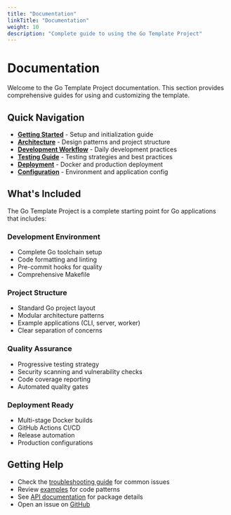 ```yaml
---
title: "Documentation"
linkTitle: "Documentation"
weight: 10
description: "Complete guide to using the Go Template Project"
---
```


# Documentation

Welcome to the Go Template Project documentation. This section provides comprehensive guides for using and customizing the template.

## Quick Navigation

- **[Getting Started](getting-started/)** - Setup and initialization guide
- **[Architecture](architecture/)** - Design patterns and project structure
- **[Development Workflow](development/)** - Daily development practices
- **[Testing Guide](testing/)** - Testing strategies and best practices
- **[Deployment](deployment/)** - Docker and production deployment
- **[Configuration](configuration/)** - Environment and application config

## What's Included

The Go Template Project is a complete starting point for Go applications that includes:

### Development Environment
- Complete Go toolchain setup
- Code formatting and linting
- Pre-commit hooks for quality
- Comprehensive Makefile

### Project Structure
- Standard Go project layout
- Modular architecture patterns
- Example applications (CLI, server, worker)
- Clear separation of concerns

### Quality Assurance
- Progressive testing strategy
- Security scanning and vulnerability checks
- Code coverage reporting
- Automated quality gates

### Deployment Ready
- Multi-stage Docker builds
- GitHub Actions CI/CD
- Release automation
- Production configurations

## Getting Help

- Check the [troubleshooting guide](troubleshooting/) for common issues
- Review [examples](../examples/) for code patterns
- See [API documentation](../api/) for package details
- Open an issue on [GitHub](https://github.com/your-org/go-template-project/issues)